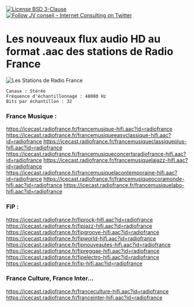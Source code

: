 [![License BSD 3-Clause](https://img.shields.io/badge/License-BSD%203--Clause-blue.svg)](LICENSE)
[![Follow JV conseil – Internet Consulting on Twitter](https://img.shields.io/twitter/follow/JVconseil.svg?style=social&logo=twitter)](https://twitter.com/JVconseil)

# Les nouveaux flux audio HD au format .aac des stations de Radio France

![Les Stations de Radio France](https://cdn.radiofrance.fr/s3/cruiser-production/2016/12/0b21680a-3c67-4f2d-9e20-be16e67c3e91/600x337_7radios-1.jpg "Les Stations de Radio France")


```
Canaux : Stéréo
Fréquence d'échantillonnage : 48000 Hz
Bits par échantillon : 32
```

### France Musique :

https://icecast.radiofrance.fr/francemusique-hifi.aac?id=radiofrance
https://icecast.radiofrance.fr/francemusiqueeasyclassique-hifi.aac?id=radiofrance
https://icecast.radiofrance.fr/francemusiqueclassiqueplus-hifi.aac?id=radiofrance
https://icecast.radiofrance.fr/francemusiqueconcertsradiofrance-hifi.aac?id=radiofrance
https://icecast.radiofrance.fr/francemusiquelajazz-hifi.aac?id=radiofrance
https://icecast.radiofrance.fr/francemusiquelacontemporaine-hifi.aac?id=radiofrance
https://icecast.radiofrance.fr/francemusiqueocoramonde-hifi.aac?id=radiofrance
https://icecast.radiofrance.fr/francemusiquelabo-hifi.aac?id=radiofrance


### FiP :

https://icecast.radiofrance.fr/fiprock-hifi.aac?id=radiofrance
https://icecast.radiofrance.fr/fipjazz-hifi.aac?id=radiofrance
https://icecast.radiofrance.fr/fipgroove-hifi.aac?id=radiofrance
https://icecast.radiofrance.fr/fipworld-hifi.aac?id=radiofrance
https://icecast.radiofrance.fr/fipnouveautes-hifi.aac?id=radiofrance
https://icecast.radiofrance.fr/fipreggae-hifi.aac?id=radiofrance
https://icecast.radiofrance.fr/fipelectro-hifi.aac?id=radiofrance
https://icecast.radiofrance.fr/fip-hifi.aac?id=radiofrance


### France Culture, France Inter...

https://icecast.radiofrance.fr/franceculture-hifi.aac?id=radiofrance
https://icecast.radiofrance.fr/franceinter-hifi.aac?id=radiofrance
